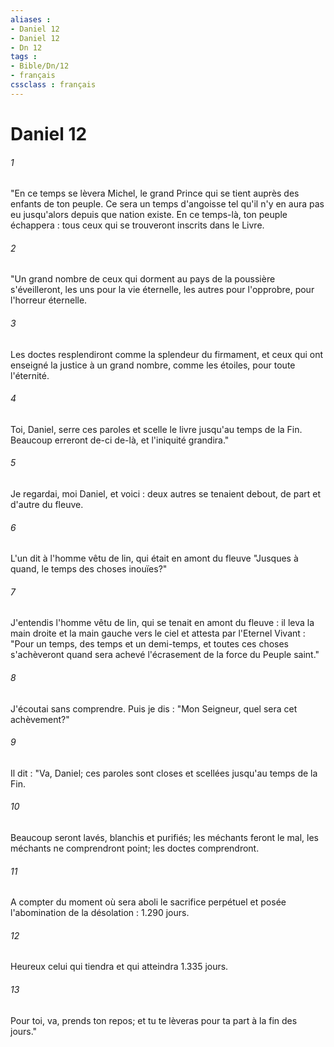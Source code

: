 ```yaml
---
aliases : 
- Daniel 12
- Daniel 12
- Dn 12
tags : 
- Bible/Dn/12
- français
cssclass : français
---
```


# Daniel 12

###### 1
"En ce temps se lèvera Michel, le grand Prince qui se tient auprès des enfants de ton peuple. Ce sera un temps d'angoisse tel qu'il n'y en aura pas eu jusqu'alors depuis que nation existe. En ce temps-là, ton peuple échappera : tous ceux qui se trouveront inscrits dans le Livre.
###### 2
"Un grand nombre de ceux qui dorment au pays de la poussière s'éveilleront, les uns pour la vie éternelle, les autres pour l'opprobre, pour l'horreur éternelle.
###### 3
Les doctes resplendiront comme la splendeur du firmament, et ceux qui ont enseigné la justice à un grand nombre, comme les étoiles, pour toute l'éternité.
###### 4
Toi, Daniel, serre ces paroles et scelle le livre jusqu'au temps de la Fin. Beaucoup erreront de-ci de-là, et l'iniquité grandira."
###### 5
Je regardai, moi Daniel, et voici : deux autres se tenaient debout, de part et d'autre du fleuve.
###### 6
L'un dit à l'homme vêtu de lin, qui était en amont du fleuve "Jusques à quand, le temps des choses inouïes?"
###### 7
J'entendis l'homme vêtu de lin, qui se tenait en amont du fleuve : il leva la main droite et la main gauche vers le ciel et attesta par l'Eternel Vivant : "Pour un temps, des temps et un demi-temps, et toutes ces choses s'achèveront quand sera achevé l'écrasement de la force du Peuple saint."
###### 8
J'écoutai sans comprendre. Puis je dis : "Mon Seigneur, quel sera cet achèvement?"
###### 9
Il dit : "Va, Daniel; ces paroles sont closes et scellées jusqu'au temps de la Fin.
###### 10
Beaucoup seront lavés, blanchis et purifiés; les méchants feront le mal, les méchants ne comprendront point; les doctes comprendront.
###### 11
A compter du moment où sera aboli le sacrifice perpétuel et posée l'abomination de la désolation : 1.290 jours.
###### 12
Heureux celui qui tiendra et qui atteindra 1.335 jours.
###### 13
Pour toi, va, prends ton repos; et tu te lèveras pour ta part à la fin des jours."
